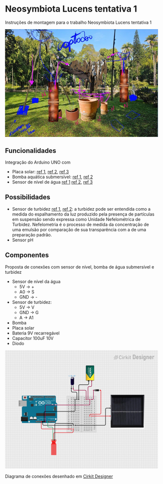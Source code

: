 # Neosymbiota Lucens tentativa 1

Instruções de montagem para o trabalho Neosymbiota Lucens tentativa 1

![Diagrama do projeto](./imgs/projeto.jpg)

## Funcionalidades

Integração do Arduino UNO com

* Placa solar: [ref 1](https://www.paraisodosbits.com.br/2016/11/09/usando-o-arduino-com-painel-solar/), [ref 2](https://www.instructables.com/Self-Sufficient-Arduino-Board/), [ref 3](https://docs.arduino.cc/learn/electronics/power-pins/)
* Bomba aquática submersível: [ref 1](https://www.youtube.com/watch?v=HBGYIuBC3BQ), [ref 2](https://www.youtube.com/watch?v=yZqnqxHI59Q)
* Sensor de nível de água [ref 1](https://produto.mercadolivre.com.br/MLB-4657915780-sensor-de-nivel-de-agua-analogico-para-arduino-_JM#polycard_client=search-nordic&position=31&search_layout=stack&type=item&tracking_id=9c86f469-73c1-46ce-bb7a-f6aa6aa08789&wid=MLB4657915780&sid=search) [ref 2](https://www.youtube.com/watch?v=2F528zFXesU), [ref 3](https://www.youtube.com/watch?v=Oien8iceuhc)

## Possibilidades

* Sensor de turbidez [ref 1](https://produto.mercadolivre.com.br/MLB-1726188669-modulo-sensor-de-turbidez-particulas-suspensas-na-agua-_JM?matt_tool=19390443&matt_internal_campaign_id=&matt_word=&matt_source=google&matt_campaign_id=22090354205&matt_ad_group_id=173090538676&matt_match_type=&matt_network=g&matt_device=c&matt_creative=727882727907&matt_keyword=&matt_ad_position=&matt_ad_type=pla&matt_merchant_id=218747052&matt_product_id=MLB1726188669&matt_product_partition_id=2389865440548&matt_target_id=pla-2389865440548&cq_src=google_ads&cq_cmp=22090354205&cq_net=g&cq_plt=gp&cq_med=pla&gad_source=1&gad_campaignid=22090354205&gclid=CjwKCAjwqKzEBhANEiwAeQaPVYmRu4_UUpcl3_pfdpKW1FKL-JcVovnwy2r7vF2jBa4bSRBaY1vR6RoCJw8QAvD_BwE), [ref 2](https://www.youtube.com/watch?v=BxOh81CjtuU): a turbidez pode ser entendida como a medida do espalhamento da luz produzido pela presença de partículas em suspensão sendo expressa como Unidade Nefelométrica de Turbidez. Nefelometria é o processo de medida da concentração de uma emulsão por comparação de sua transparência com a de uma preparação padrão.
* Sensor pH

## Componentes

Proposta de conexões com sensor de nível, bomba de água submersível e turbidez

* Sensor de nível da água
  * 5V -> +
  * A0 -> S
  * GND -> -
* Sensor de turbidez:
  * 5V -> V
  * GND -> G
  * A -> A1
* Bomba
* Placa solar
* Bateria 9V recarregável
* Capacitor 100uF 10V
* Diodo
  
![Circuito](./imgs/circuit_image.png)

Diagrama de conexões desenhado em [Cirkit Designer](https://app.cirkitdesigner.com/project/9b49ae63-c708-4f16-b4b1-d946b32d6637)